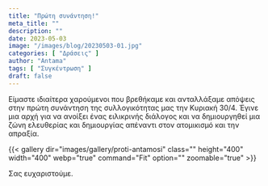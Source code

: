 ```yaml
---
title: "Πρώτη συνάντηση!"
meta_title: ""
description: ""
date: 2023-05-03
image: "/images/blog/20230503-01.jpg"
categories: [ "Δράσεις" ]
author: "Antama"
tags: [ "Συγκέντρωση" ]
draft: false
---
```


Είμαστε ιδιαίτερα χαρούμενοι που βρεθήκαμε και ανταλλάξαμε απόψεις στην πρώτη συνάντηση της συλλογικότητας μας την
Κυριακή 30/4. Έγινε μια αρχή για να ανοίξει ένας ειλικρινής διάλογος και να δημιουργηθεί μια ζώνη ελευθερίας και δημιουργίας απέναντι
στον ατομικισμό και την απραξία.

{{< gallery dir="images/gallery/proti-antamosi" class="" height="400" width="400" webp="true" command="Fit" option="" zoomable="true" >}}

Σας ευχαριστούμε.
